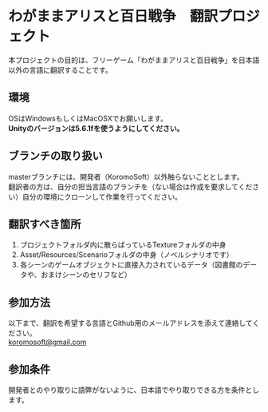 # わがままアリスと百日戦争　翻訳プロジェクト

本プロジェクトの目的は、フリーゲーム「わがままアリスと百日戦争」を日本語以外の言語に翻訳することです。

## 環境
OSはWindowsもしくはMacOSXでお願いします。  
**Unityのバージョンは5.6.1fを使うようにしてください。**

## ブランチの取り扱い
masterブランチには、開発者（KoromoSoft）以外触らないこととします。  
翻訳者の方は、自分の担当言語のブランチを（ない場合は作成を要求してください）自分の環境にクローンして作業を行ってください。

## 翻訳すべき箇所
1. プロジェクトフォルダ内に散らばっているTextureフォルダの中身
2. Asset/Resources/Scenarioフォルダの中身（ノベルシナリオです）
3. 各シーンのゲームオブジェクトに直接入力されているデータ（図書館のデータや、おまけシーンのセリフなど）

## 参加方法
以下まで、翻訳を希望する言語とGithub用のメールアドレスを添えて連絡してください。  
koromosoft@gmail.com  

## 参加条件
開発者とのやり取りに語弊がないように、日本語でやり取りできる方を条件とします。
